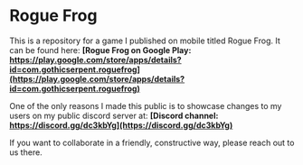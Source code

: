 Rogue Frog
=============

This is a repository for a game I published on mobile titled Rogue Frog. It can be found here: **[Rogue Frog on Google Play: https://play.google.com/store/apps/details?id=com.gothicserpent.roguefrog](https://play.google.com/store/apps/details?id=com.gothicserpent.roguefrog)**

One of the only reasons I made this public is to showcase changes to my users on my public discord server at: **[Discord channel: https://discord.gg/dc3kbYg](https://discord.gg/dc3kbYg)**

If you want to collaborate in a friendly, constructive way, please reach out to us there.
